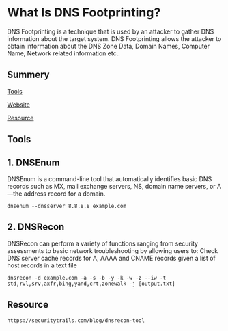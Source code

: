 # What Is DNS Footprinting?

DNS Footprinting is a technique that is used by an attacker to gather DNS information about the target system. DNS Footprinting allows the attacker to obtain information about the DNS Zone Data, Domain Names, Computer Name, Network related information etc..

## Summery

[Tools](#Tools)

[Website](#website)

[Resource](#Resource)



## Tools

## 1. DNSEnum

DNSEnum is a command-line tool that automatically identifies basic DNS records such as MX, mail exchange servers, NS, domain name servers, or A—the address record for a domain.

    dnsenum --dnsserver 8.8.8.8 example.com

## 2. DNSRecon

DNSRecon can perform a variety of functions ranging from security assessments to basic network troubleshooting by allowing users to: Check DNS server cache records for A, AAAA and CNAME records given a list of host records in a text file

    dnsrecon -d example.com -a -s -b -y -k -w -z --iw -t std,rvl,srv,axfr,bing,yand,crt,zonewalk -j [output.txt]


## Resource 

    https://securitytrails.com/blog/dnsrecon-tool



